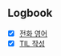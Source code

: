 

## Logbook
- [x] [전화 영어](things:///show?id=H6tThH7V9NDPkeVn21XF9Q)
- [x] [TIL 작성](things:///show?id=U3qMqRAxzEvTSD1ZAkWYqf)